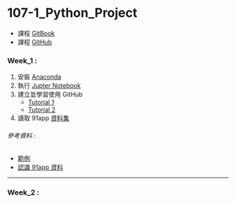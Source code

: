 # 107-1_Python_Project

* 課程 [GitBook](https://pecu.gitbooks.io/python_/content/week1/4-python-basic-i.html)
* 課程 [GitHub](https://github.com/NTU-CSX-Project/107-1PythonSampleCode)      

### Week_1 :
  1. 安裝 [Anaconda](https://www.google.com/url?q=https://www.anaconda.com/download/&sa=D&ust=1536765986428000&usg=AFQjCNHPCgwCeTJAhwvIB0rcx7Z3xSvwwQ)
  2. 執行 [Jupter Notebook](https://www.google.com/url?q=https://jupyter.readthedocs.io/en/latest/install.html%23installing-jupyter-using-anaconda-and-conda&sa=D&ust=1536765986428000&usg=AFQjCNHpujKN_KI7FPbOunCQ7iRfV_jK1A)
  3. 建立並學習使用 GitHub
     * [Tutorial 1](https://www.google.com/url?q=https://youtu.be/XBzUqQbHHhw&sa=D&ust=1536765986429000&usg=AFQjCNGC-VbLL6BQ8z36f7TWUroJdAeNUw)
     * [Tutorial 2](https://www.google.com/url?q=https://youtu.be/ci3W1T88mzw&sa=D&ust=1536765986429000&usg=AFQjCNFH3yWk5DFXgF8fY5dFQ3AO-Eje7A)
  4. 讀取 91app [資料集](https://drive.google.com/drive/folders/1g7Q81jHDXpJcWdhJEDl8h_wS_XmODgiB)

###### 參考資料 :
* [範例](https://github.com/NTU-CSX-Project/107-1PythonSampleCode/tree/master/week_1/course_1) 
* [認識 91app 資料](https://www.google.com/url?q=https://github.com/NTU-CSX-Project/107-1PythonSampleCode/blob/master/week_1/course_1/06%2520-%2520%25E8%25AA%258D%25E8%25AD%259891app%25E8%25B3%2587%25E6%2596%2599.ipynb&sa=D&ust=1536765986430000&usg=AFQjCNG7XEeqV_hZubjDXk4PR8YNYEdLjA)

---

### Week_2 :
